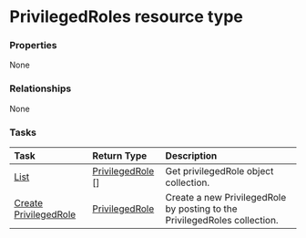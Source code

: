 # PrivilegedRoles resource type



### Properties
None

### Relationships
None


### Tasks

| Task		   | Return Type	|Description|
|:---------------|:--------|:----------|
|[List](../api/privilegedrole_list.md) | [PrivilegedRole](privilegedrole.md) [] |Get privilegedRole object collection. |
|[Create PrivilegedRole](../api/privilegedrole_post_privilegedroles.md) |[PrivilegedRole](privilegedrole.md)| Create a new PrivilegedRole by posting to the PrivilegedRoles collection.|

<!-- uuid: e1709bab-5f32-47aa-a2c5-67005d7f9cf5
2015-10-16 16:12:42 UTC -->
<!-- {
  "type": "#page.annotation",
  "description": "PrivilegedRoles resource",
  "keywords": "",
  "section": "documentation",
  "tocPath": ""
}-->